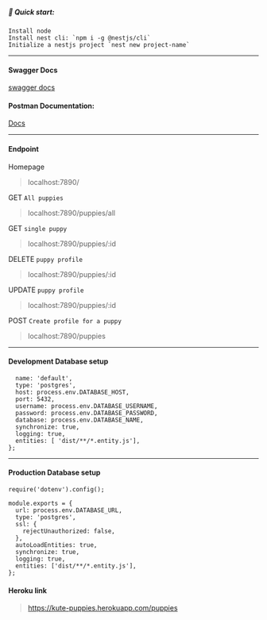 ##### 🚀 Quick start:

```
Install node
Install nest cli: `npm i -g @nestjs/cli`
Initialize a nestjs project `nest new project-name`
```

---

#### Swagger Docs

[swagger docs](localhost:7890/api/docs)

#### Postman Documentation:

[Docs](https://documenter.getpostman.com/view/15544476/UyxoiPgX)

---

#### Endpoint

Homepage

> localhost:7890/

GET `All puppies`

> localhost:7890/puppies/all

GET `single puppy`

> localhost:7890/puppies/:id

DELETE `puppy profile`

> localhost:7890/puppies/:id

UPDATE `puppy profile`

> localhost:7890/puppies/:id

POST `Create profile for a puppy`

> localhost:7890/puppies

---

#### Development Database setup

```module.exports = {
  name: 'default',
  type: 'postgres',
  host: process.env.DATABASE_HOST,
  port: 5432,
  username: process.env.DATABASE_USERNAME,
  password: process.env.DATABASE_PASSWORD,
  database: process.env.DATABASE_NAME,
  synchronize: true,
  logging: true,
  entities: [ 'dist/**/*.entity.js'],
};
```

---

#### Production Database setup

```
require('dotenv').config();

module.exports = {
  url: process.env.DATABASE_URL,
  type: 'postgres',
  ssl: {
    rejectUnauthorized: false,
  },
  autoLoadEntities: true,
  synchronize: true,
  logging: true,
  entities: ['dist/**/*.entity.js'],
};
```

#### Heroku link

> https://kute-puppies.herokuapp.com/puppies
